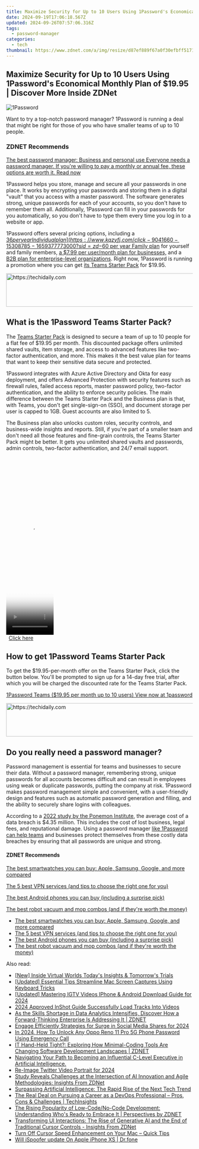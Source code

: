 ```yaml
---
title: Maximize Security for Up to 10 Users Using 1Password's Economical Monthly Plan of $19.95 | Discover More Inside ZDNet
date: 2024-09-19T17:06:18.567Z
updated: 2024-09-26T07:57:06.316Z
tags:
  - password-manager
categories:
  - tech
thumbnail: https://www.zdnet.com/a/img/resize/d87ef889f67a0f30efbff5171e74a540bab4e459/2021/10/12/1d850aaa-6371-48ff-97ac-59fcdb63ee53/1password.jpg?width=170&height=128&fit=crop&auto=webp
---
```


## Maximize Security for Up to 10 Users Using 1Password's Economical Monthly Plan of $19.95 | Discover More Inside ZDNet

![1Password](https://www.zdnet.com/a/img/resize/313b3c897a6fcd9975614a4aec54855f92915e00/2023/01/28/2d560705-817c-417a-8563-57c3b60b5346/1password.jpg?auto=webp&width=1280)

Want to try a top-notch password manager? 1Password is running a deal that might be right for those of you who have smaller teams of up to 10 people. 

### **ZDNET** Recommends

[The best password manager: Business and personal use Everyone needs a password manager. If you're willing to pay a monthly or annual fee, these options are worth it.  Read now](https://www.zdnet.com/article/best-password-manager/)

1Password helps you store, manage and secure all your passwords in one place. It works by encrypting your passwords and storing them in a digital "vault" that you access with a master password. The software generates strong, unique passwords for each of your accounts, so you don't have to remember them all. Additionally, 1Password can fill in your passwords for you automatically, so you don't have to type them every time you log in to a website or app.

1Password offers several pricing options, including a [$36 per year Individual plan](https://www.kqzyfj.com/click-9041660-15308785-1659377773000?sid=zd-%5F%5FCOM%5FCLICK%5FID%5F%5F-dtp), a [$60 per year Family plan](https://www.tkqlhce.com/click-9041660-15161060-1643655030000?sid=zd-%5F%5FCOM%5FCLICK%5FID%5F%5F-dtp) for yourself and family members, [a $7.99 per user/month plan for businesses,](https://www.dpbolvw.net/click-9041660-15175454-1644874764000?sid=zd-%5F%5FCOM%5FCLICK%5FID%5F%5F-dtp) and a [B2B plan for enterprise-level organizations](https://www.dpbolvw.net/click-9041660-15175454-1644874764000?sid=zd-%5F%5FCOM%5FCLICK%5FID%5F%5F-dtp). Right now, 1Password is running a promotion where you can get [its Teams Starter Pack](https://www.dpbolvw.net/click-9041660-15175454-1644874764000?sid=zd-%5F%5FCOM%5FCLICK%5FID%5F%5F-dtp) for $19.95.

<!-- affiliate ads begin -->
<a href="https://appsumo.8odi.net/c/5597632/2094415/7443" target="_top" id="2094415">
  <img src="//a.impactradius-go.com/display-ad/7443-2094415" border="0" alt="https://techidaily.com" width="728" height="90"/>
</a>
<img height="0" width="0" src="https://appsumo.8odi.net/i/5597632/2094415/7443" style="position:absolute;visibility:hidden;" border="0" />
<!-- affiliate ads end -->

## **What is the 1Password Teams Starter Pack?**

The [Teams Starter Pack](https://www.dpbolvw.net/click-9041660-15175454-1644874764000?sid=zd-%5F%5FCOM%5FCLICK%5FID%5F%5F-dtp) is designed to secure a team of up to 10 people for a flat fee of $19.95 per month. This discounted package offers unlimited shared vaults, item storage, and access to advanced features like two-factor authentication, and more. This makes it the best value plan for teams that want to keep their sensitive data secure and protected.

1Password integrates with Azure Active Directory and Okta for easy deployment, and offers Advanced Protection with security features such as firewall rules, failed access reports, master password policy, two-factor authentication, and the ability to enforce security policies. The main difference between the Teams Starter Pack and the Business plan is that, with Teams, you don't get single-sign-on (SSO), and document storage per user is capped to 1GB. Guest accounts are also limited to 5\. 

The Business plan also unlocks custom roles, security controls, and business-wide insights and reports. Still, if you're part of a smaller team and don't need all those features and fine-grain controls, the Teams Starter Pack might be better. It gets you unlimited shared vaults and passwords, admin controls, two-factor authentication, and 24/7 email support.

<!-- affiliate ads begin -->
<span id="1977006">
					<video width="128" height="480" style="cursor:pointer"
           poster="//a.impactradius-go.com/display-clicktoplayimage/1977006.png"
           onclick="if(!this.playClicked){this.play();this.setAttribute('controls',true);this.playClicked=true;}">
	   <source src="//a.impactradius-go.com/display-ad/22993-1977006">
	   <img src="//a.impactradius-go.com/display-clicktoplayimage/1977006.png" style="border: none; height: 100%; width: 100%; object-fit: contain">
	</video>
	<div style="width:80px;text-align:center"><a href="javascript:window.open(decodeURIComponent('https%3A%2F%2Fhomestyler.sjv.io%2Fc%2F5597632%2F1977006%2F22993'), '_blank');void(0);">Click here</a></div>
</span>
<img height="0" width="0" src="https://imp.pxf.io/i/5597632/1977006/22993" style="position:absolute;visibility:hidden;" border="0" />
<!-- affiliate ads end -->

## **How to get 1Password Teams Starter Pack**

To get the $19.95-per-month offer on the Teams Starter Pack, click the button below. You'll be prompted to sign up for a 14-day free trial, after which you will be charged the discounted rate for the Teams Starter Pack.

[1Password Teams ($19.95 per month up to 10 users) View now at 1password](https://www.kqzyfj.com/click-9041660-15175454-1644874764000?sid=zd-%5F%5FCOM%5FCLICK%5FID%5F%5F-dtp)

<!-- affiliate ads begin -->
<a href="https://unicoeye.pxf.io/c/5597632/2134230/18498" target="_top" id="2134230">
  <img src="//a.impactradius-go.com/display-ad/18498-2134230" border="0" alt="https://techidaily.com" width="728" height="90"/>
</a>
<img height="0" width="0" src="https://unicoeye.pxf.io/i/5597632/2134230/18498" style="position:absolute;visibility:hidden;" border="0" />
<!-- affiliate ads end -->

## **Do you really need a password manager?**

  
Password management is essential for teams and businesses to secure their data. Without a password manager, remembering strong, unique passwords for all accounts becomes difficult and can result in employees using weak or duplicate passwords, putting the company at risk. 1Password makes password management simple and convenient, with a user-friendly design and features such as automatic password generation and filling, and the ability to securely share logins with colleagues. 

According to a [2022 study by the Ponemon Institute](https://www.ibm.com/security/data-breach), the average cost of a data breach is $4.35 million. This includes the cost of lost business, legal fees, and reputational damage. Using a password manager [like 1Password can help teams](https://www.dpbolvw.net/click-9041660-15175454-1644874764000?sid=zd-%5F%5FCOM%5FCLICK%5FID%5F%5F-dtp) and businesses protect themselves from these costly data breaches by ensuring that all passwords are unique and strong.

#### **ZDNET** Recommends

[The best smartwatches you can buy: Apple, Samsung, Google, and more compared](https://www.zdnet.com/article/best-smartwatch/ "The best smartwatches you can buy: Apple, Samsung, Google, and more compared")

[The 5 best VPN services (and tips to choose the right one for you)](https://www.zdnet.com/article/best-vpn/ "The 5 best VPN services (and tips to choose the right one for you)")

[The best Android phones you can buy (including a surprise pick)](https://www.zdnet.com/article/best-android-phone/ "The best Android phones you can buy (including a surprise pick)")

[The best robot vacuum and mop combos (and if they're worth the money)](https://www.zdnet.com/article/best-robot-vacuum-mop/ "The best robot vacuum and mop combos (and if they're worth the money)")

* [The best smartwatches you can buy: Apple, Samsung, Google, and more compared](https://www.zdnet.com/article/best-smartwatch/ "The best smartwatches you can buy: Apple, Samsung, Google, and more compared")
* [The 5 best VPN services (and tips to choose the right one for you)](https://www.zdnet.com/article/best-vpn/ "The 5 best VPN services (and tips to choose the right one for you)")
* [The best Android phones you can buy (including a surprise pick)](https://www.zdnet.com/article/best-android-phone/ "The best Android phones you can buy (including a surprise pick)")
* [The best robot vacuum and mop combos (and if they're worth the money)](https://www.zdnet.com/article/best-robot-vacuum-mop/ "The best robot vacuum and mop combos (and if they're worth the money)")

<ins class="adsbygoogle"
     style="display:block"
     data-ad-format="autorelaxed"
     data-ad-client="ca-pub-7571918770474297"
     data-ad-slot="1223367746"></ins>

<ins class="adsbygoogle"
     style="display:block"
     data-ad-client="ca-pub-7571918770474297"
     data-ad-slot="8358498916"
     data-ad-format="auto"
     data-full-width-responsive="true"></ins>

<span class="atpl-alsoreadstyle">Also read:</span>
<div><ul>
<li><a href="https://vp-tips.techidaily.com/new-inside-virtual-worlds-todays-insights-and-tomorrows-trials/"><u>[New] Inside Virtual Worlds Today's Insights & Tomorrow's Trials</u></a></li>
<li><a href="https://screen-activity-recording.techidaily.com/updated-essential-tips-streamline-mac-screen-captures-using-keyboard-tricks/"><u>[Updated] Essential Tips Streamline Mac Screen Captures Using Keyboard Tricks</u></a></li>
<li><a href="https://instagram-video-recordings.techidaily.com/updated-mastering-igtv-videos-iphone-and-android-download-guide-for-2024/"><u>[Updated] Mastering IGTV Videos IPhone & Android Download Guide for 2024</u></a></li>
<li><a href="https://fox-info.techidaily.com/2024-approved-inshot-guide-successfully-load-tracks-into-videos/"><u>2024 Approved InShot Guide Successfully Load Tracks Into Videos</u></a></li>
<li><a href="https://app-tips.techidaily.com/as-the-skills-shortage-in-data-analytics-intensifies-discover-how-a-forward-thinking-enterprise-is-addressing-it-zdnet/"><u>As the Skills Shortage in Data Analytics Intensifies, Discover How a Forward-Thinking Enterprise Is Addressing It | ZDNET</u></a></li>
<li><a href="https://facebook-videos.techidaily.com/engage-efficiently-strategies-for-surge-in-social-media-shares-for-2024/"><u>Engage Efficiently Strategies for Surge in Social Media Shares for 2024</u></a></li>
<li><a href="https://android-unlock.techidaily.com/in-2024-how-to-unlock-any-oppo-reno-11-pro-5g-phone-password-using-emergency-call-by-drfone-android/"><u>In 2024, How To Unlock Any Oppo Reno 11 Pro 5G Phone Password Using Emergency Call</u></a></li>
<li><a href="https://app-tips.techidaily.com/it-hand-held-tight-exploring-how-minimal-coding-tools-are-changing-software-development-landscapes-zdnet/"><u>IT Hand-Held Tight?: Exploring How Minimal-Coding Tools Are Changing Software Development Landscapes | ZDNET</u></a></li>
<li><a href="https://app-tips.techidaily.com/navigating-your-path-to-becoming-an-influential-c-level-executive-in-artificial-intelligence/"><u>Navigating Your Path to Becoming an Influential C-Level Executive in Artificial Intelligence.</u></a></li>
<li><a href="https://twitter-videos.techidaily.com/re-image-twitter-video-portrait-for-2024/"><u>Re-Image Twitter Video Portrait for 2024</u></a></li>
<li><a href="https://app-tips.techidaily.com/study-reveals-challenges-at-the-intersection-of-ai-innovation-and-agile-methodologies-insights-from-zdnet/"><u>Study Reveals Challenges at the Intersection of AI Innovation and Agile Methodologies: Insights From ZDNet</u></a></li>
<li><a href="https://app-tips.techidaily.com/surpassing-artificial-intelligence-the-rapid-rise-of-the-next-tech-trend/"><u>Surpassing Artificial Intelligence: The Rapid Rise of the Next Tech Trend</u></a></li>
<li><a href="https://app-tips.techidaily.com/the-real-deal-on-pursuing-a-career-as-a-devops-professional-pros-cons-and-challenges-techinsights/"><u>The Real Deal on Pursuing a Career as a DevOps Professional – Pros, Cons & Challenges | TechInsights</u></a></li>
<li><a href="https://app-tips.techidaily.com/the-rising-popularity-of-low-codeno-code-development-understanding-whos-ready-to-embrace-it-perspectives-by-zdnet/"><u>The Rising Popularity of Low-Code/No-Code Development: Understanding Who's Ready to Embrace It | Perspectives by ZDNET</u></a></li>
<li><a href="https://app-tips.techidaily.com/transforming-ui-interactions-the-rise-of-generative-ai-and-the-end-of-traditional-cursor-controls-insights-from-zdnet/"><u>Transforming UI Interactions: The Rise of Generative AI and the End of Traditional Cursor Controls - Insights From ZDNet</u></a></li>
<li><a href="https://techtrends.techidaily.com/turn-off-cursor-speed-enhancement-on-your-mac-quick-tips/"><u>Turn Off Cursor Speed Enhancement on Your Mac – Quick Tips</u></a></li>
<li><a href="https://fake-location.techidaily.com/will-ispoofer-update-on-apple-iphone-xs-drfone-by-drfone-virtual-ios/"><u>Will iSpoofer update On Apple iPhone XS | Dr.fone</u></a></li>
</ul></div>

